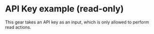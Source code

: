 # API Key example (read-only)

This gear takes an API key as an input, which is only allowed to perform read actions.
